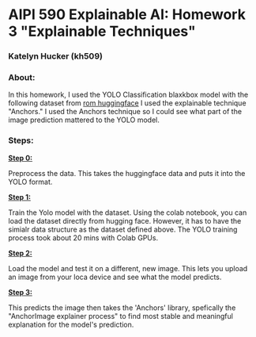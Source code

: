 # AIPI 590 Explainable AI: Homework 3 "Explainable Techniques"
### Katelyn Hucker (kh509)

### About: 
In this homework, I used the YOLO Classification blaxkbox model with the following dataset from [rom huggingface](https://huggingface.co/datasets/lucabaggi/animal-wildlife) I used the explainable technique "Anchors." I used the Anchors technique so I could see what part of the image prediction mattered to the YOLO model. 

### Steps: 

<u> **Step 0:** </u>

Preprocess the data. This takes the huggingface data and puts it into the YOLO format. 

<u> **Step 1:** </u>

Train the Yolo model with the dataset. Using the colab notebook, you can load the dataset directly from hugging face. However, it has to have the simialr data structure as the dataset defined above. 
The YOLO training process took about 20 mins with Colab GPUs. 

<u> **Step 2:** </u>

Load the model and test it on a different, new image. This lets you upload an image from your loca device and see what the model predicts. 

<u> **Step 3:** </u>

This predicts the image then takes the 'Anchors' library, spefically  the "AnchorImage explainer process" to find most stable and meaningful explanation for the model's prediction. 


